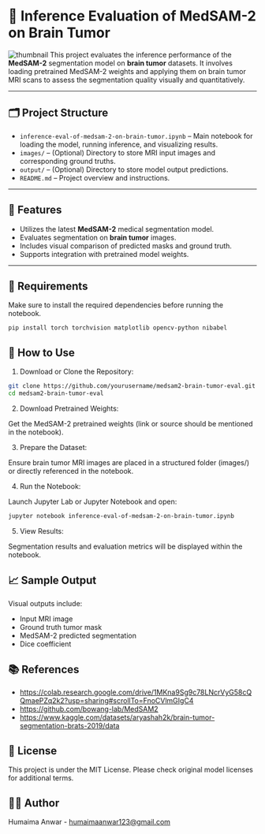 # 🧠 Inference Evaluation of MedSAM-2 on Brain Tumor

![thumbnail](https://github.com/user-attachments/assets/f64d69d3-a156-40fc-8d31-c5e0acc451fa)
This project evaluates the inference performance of the **MedSAM-2** segmentation model on **brain tumor** datasets. It involves loading pretrained MedSAM-2 weights and applying them on brain tumor MRI scans to assess the segmentation quality visually and quantitatively.

---

## 🗂 Project Structure

- `inference-eval-of-medsam-2-on-brain-tumor.ipynb` – Main notebook for loading the model, running inference, and visualizing results.
- `images/` – (Optional) Directory to store MRI input images and corresponding ground truths.
- `output/` – (Optional) Directory to store model output predictions.
- `README.md` – Project overview and instructions.

---

## 🚀 Features

- Utilizes the latest **MedSAM-2** medical segmentation model.
- Evaluates segmentation on **brain tumor** images.
- Includes visual comparison of predicted masks and ground truth.
- Supports integration with pretrained model weights.

---

## 🧰 Requirements

Make sure to install the required dependencies before running the notebook.

```bash
pip install torch torchvision matplotlib opencv-python nibabel
```

## 🧪 How to Use

1. Download or Clone the Repository:
```bash
git clone https://github.com/yourusername/medsam2-brain-tumor-eval.git
cd medsam2-brain-tumor-eval
```
2. Download Pretrained Weights:

Get the MedSAM-2 pretrained weights (link or source should be mentioned in the notebook).

3. Prepare the Dataset:

Ensure brain tumor MRI images are placed in a structured folder (images/) or directly referenced in the notebook.

4. Run the Notebook:

Launch Jupyter Lab or Jupyter Notebook and open:
```bash
jupyter notebook inference-eval-of-medsam-2-on-brain-tumor.ipynb
```
5. View Results:

Segmentation results and evaluation metrics will be displayed within the notebook.

## 📈 Sample Output

Visual outputs include:

- Input MRI image
- Ground truth tumor mask
- MedSAM-2 predicted segmentation
- Dice coefficient

## 📚 References

- https://colab.research.google.com/drive/1MKna9Sg9c78LNcrVyG58cQQmaePZq2k2?usp=sharing#scrollTo=FnoCVlmGIgC4
- https://github.com/bowang-lab/MedSAM2
- https://www.kaggle.com/datasets/aryashah2k/brain-tumor-segmentation-brats-2019/data

## 📄 License

This project is under the MIT License. Please check original model licenses for additional terms.

## 👨‍💻 Author
Humaima Anwar - humaimaanwar123@gmail.com
